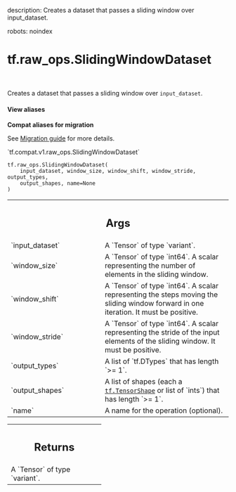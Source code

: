 description: Creates a dataset that passes a sliding window over input_dataset.

robots: noindex

# tf.raw_ops.SlidingWindowDataset

<!-- Insert buttons and diff -->

<table class="tfo-notebook-buttons tfo-api nocontent" align="left">

</table>



Creates a dataset that passes a sliding window over `input_dataset`.

<section class="expandable">
  <h4 class="showalways">View aliases</h4>
  <p>
<b>Compat aliases for migration</b>
<p>See
<a href="https://www.tensorflow.org/guide/migrate">Migration guide</a> for
more details.</p>
<p>`tf.compat.v1.raw_ops.SlidingWindowDataset`</p>
</p>
</section>

<pre class="devsite-click-to-copy prettyprint lang-py tfo-signature-link">
<code>tf.raw_ops.SlidingWindowDataset(
    input_dataset, window_size, window_shift, window_stride, output_types,
    output_shapes, name=None
)
</code></pre>



<!-- Placeholder for "Used in" -->


<!-- Tabular view -->
 <table class="responsive fixed orange">
<colgroup><col width="214px"><col></colgroup>
<tr><th colspan="2"><h2 class="add-link">Args</h2></th></tr>

<tr>
<td>
`input_dataset`
</td>
<td>
A `Tensor` of type `variant`.
</td>
</tr><tr>
<td>
`window_size`
</td>
<td>
A `Tensor` of type `int64`.
A scalar representing the number of elements in the
sliding window.
</td>
</tr><tr>
<td>
`window_shift`
</td>
<td>
A `Tensor` of type `int64`.
A scalar representing the steps moving the sliding window
forward in one iteration. It must be positive.
</td>
</tr><tr>
<td>
`window_stride`
</td>
<td>
A `Tensor` of type `int64`.
A scalar representing the stride of the input elements of the sliding window.
It must be positive.
</td>
</tr><tr>
<td>
`output_types`
</td>
<td>
A list of `tf.DTypes` that has length `>= 1`.
</td>
</tr><tr>
<td>
`output_shapes`
</td>
<td>
A list of shapes (each a <a href="../../tf/TensorShape.md"><code>tf.TensorShape</code></a> or list of `ints`) that has length `>= 1`.
</td>
</tr><tr>
<td>
`name`
</td>
<td>
A name for the operation (optional).
</td>
</tr>
</table>



<!-- Tabular view -->
 <table class="responsive fixed orange">
<colgroup><col width="214px"><col></colgroup>
<tr><th colspan="2"><h2 class="add-link">Returns</h2></th></tr>
<tr class="alt">
<td colspan="2">
A `Tensor` of type `variant`.
</td>
</tr>

</table>

